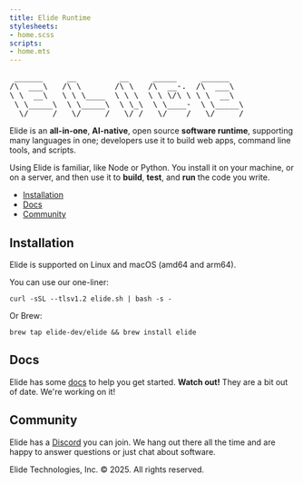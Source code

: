 ```yaml
---
title: Elide Runtime
stylesheets:
- home.scss
scripts:
- home.mts
---
```


<link rel="stylesheet" href="https://unpkg.com/@highlightjs/cdn-assets@11.11.1/styles/default.min.css">

<pre class="elide-banner">
 ______     __         __     _____     ______    
/\  ___\   /\ \       /\ \   /\  __-.  /\  ___\   
\ \  __\   \ \ \____  \ \ \  \ \ \/\ \ \ \  __\   
 \ \_____\  \ \_____\  \ \_\  \ \____-  \ \_____\ 
  \/_____/   \/_____/   \/_/   \/____/   \/_____/
</pre>

<div class="hero">
<div class="intro">
  Elide is an <b>all-in-one</b>, <b>AI-native</b>, open source <b>software runtime</b>, supporting many languages in
  one; developers use it to build web apps, command line tools, and scripts.

  Using Elide is familiar, like Node or Python. You install it on your machine, or on a server, and then use it to
  <b>build</b>, <b>test</b>, and <b>run</b> the code you write.
</div>
  
<div class="toc">
  <ul>
    <!--<li><a href="#tour">What is Elide?</a></li>-->
    <li><a href="#installation">Installation</a></li>
    <li><a href="#docs">Docs</a></li>
    <!--<li><a href="#demos">Demos &amp; Samples</a></li>-->
    <li><a href="#community">Community</a></li>
    <!--<li><a href="#contributing">Contributing</a></li>-->
  </ul>
</div>
</div>

<!--
<section>

## What is Elide?

<a id="tour"></a>

Here would be our initial intro section.

</section>
-->

<section>

## Installation

<a id="installation"></a>

Elide is supported on Linux and macOS (amd64 and arm64).

You can use our one-liner:
```
curl -sSL --tlsv1.2 elide.sh | bash -s -
```

Or Brew:
```
brew tap elide-dev/elide && brew install elide
```

</section>

<section>

## Docs

<a id="docs"></a>

Elide has some [docs](/docs) to help you get started. **Watch out!** They are a bit out of date. We're working on it!

</section>

<!--
<section>

## Demos & Samples

<a id="demos"></a>

Here lies our empty demo section.

</section>
-->

<section>

## Community

<a id="community"></a>

Elide has a [Discord](/discord) you can join. We hang out there all the time and are happy to answer questions or just
chat about software.

</section>

<!--
<section>

## Contributing

<a id="contributing"></a>

The Elide project accepts contributions through [GitHub](/github) from anyone who wants to hack on the runtime with us.

Who is "us"? Learn more about the [Elide Team](./team.md). We are also [hiring](./jobs.md)!

</section>
-->

<footer>
  Elide Technologies, Inc. &copy; 2025. All rights reserved.
</footer>
